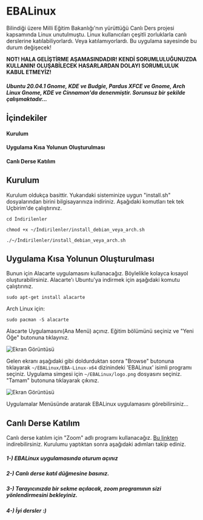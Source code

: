# EBALinux
Bilindiği üzere Milli Eğitim Bakanlığı'nın yürüttüğü Canlı Ders projesi kapsamında Linux unutulmuştu. Linux kullanıcıları çeşitli zorluklarla canlı derslerine katılabiliyorlardı. Veya katılamıyorlardı. Bu uygulama sayesinde bu durum değişecek!

**NOT! HALA GELİŞTİRME AŞAMASINDADIR! KENDİ SORUMLULUĞUNUZDA KULLANIN! OLUŞABİLECEK HASARLARDAN DOLAYI SORUMLULUK KABUL ETMEYİZ!**
##### Ubuntu 20.04.1 Gnome, KDE ve Budgie, Pardus XFCE ve Gnome, Arch Linux Gnome, KDE ve Cinnamon'da denenmiştir. Sorunsuz bir şekilde çalışmaktadır...

## İçindekiler

#### Kurulum
#### Uygulama Kısa Yolunun Oluşturulması
#### Canlı Derse Katılım

## Kurulum
Kurulum oldukça basittir. Yukarıdaki sisteminize uygun "install.sh" dosyalarından birini bilgisayarınıza indiriniz. Aşağıdaki komutları tek tek Uçbirim'de çalıştırınız.
  ```shell
  cd İndirilenler
  
  chmod +x ~/İndirilenler/install_debian_veya_arch.sh
  
  ./~/İndirilenler/install_debian_veya_arch.sh
 ```
## Uygulama Kısa Yolunun Oluşturulması
Bunun için Alacarte uygulamasını kullanacağız. Böylelikle kolayca kısayol oluşturabilirsiniz. Alacarte'ı Ubuntu'ya indirmek için aşağıdaki komutu çalıştırınız.
```shell
sudo apt-get install alacarte
```
Arch Linux için:
```shell
sudo pacman -S alacarte
```
Alacarte Uygulamasını(Ana Menü) açınız. Eğitim bölümünü seçiniz ve "Yeni Öğe" butonuna tıklayınız.

![Ekran Görüntüsü](https://raw.githubusercontent.com/egemertdogan/EBACanliDers-LINUX/main/1.png)

Gelen ekranı aşağıdaki gibi doldurduktan sonra "Browse" butonuna tıklayarak 
```~/EBALinux/EBA-Linux-x64``` dizinindeki 'EBALinux' isimli programı seçiniz. Uygulama simgesi için ```~/EBALinux/logo.png``` dosyasını seçiniz. "Tamam" butonuna tıklayarak çıkınız.

![Ekran Görüntüsü](https://raw.githubusercontent.com/egemertdogan/EBACanliDers-LINUX/main/2.png)

Uygulamalar Menüsünde aratarak EBALinux uygulamasını görebilirsiniz...
## Canlı Derse Katılım
Canlı derse katılım için "Zoom" adlı programı kullanacağız. [Bu linkten](https://zoom.us/download) indirebilirsiniz. Kurulumu yaptıktan sonra aşağıdaki adımları takip ediniz.

##### 1-) EBALinux uygulamasında oturum açınız
##### 2-) Canlı derse katıl düğmesine basınız.
##### 3-) Tarayıcınızda bir sekme açılacak, zoom programının sizi yönlendirmesini bekleyiniz.
##### 4-) İyi dersler :)
